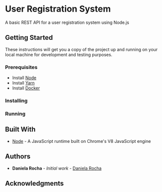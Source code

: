 # User Registration System

A basic REST API for a user registration system using Node.js

## Getting Started

These instructions will get you a copy of the project up and running on your local machine for development and testing purposes.

### Prerequisites

- Install [Node](https://nodejs.org/en/)
- Install [Yarn](https://yarnpkg.com/)
- Install [Docker](https://www.docker.com/products/docker-desktop)

### Installing

### Running

## Built With

- [Node](https://nodejs.org/en/) - A JavaScript runtime built on Chrome's V8 JavaScript engine

## Authors

- **Daniela Rocha** - _Initial work_ - [Daniela Rocha](https://github.com/danirocha)

## Acknowledgments
